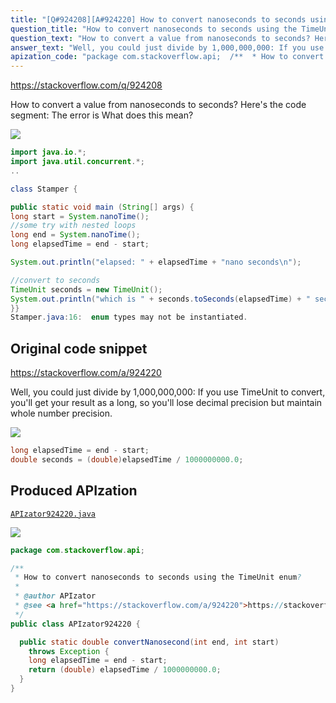 ```yaml
---
title: "[Q#924208][A#924220] How to convert nanoseconds to seconds using the TimeUnit enum?"
question_title: "How to convert nanoseconds to seconds using the TimeUnit enum?"
question_text: "How to convert a value from nanoseconds to seconds? Here's the code segment: The error is What does this mean?"
answer_text: "Well, you could just divide by 1,000,000,000: If you use TimeUnit to convert, you'll get your result as a long, so you'll lose decimal precision but maintain whole number precision."
apization_code: "package com.stackoverflow.api;  /**  * How to convert nanoseconds to seconds using the TimeUnit enum?  *  * @author APIzator  * @see <a href=\"https://stackoverflow.com/a/924220\">https://stackoverflow.com/a/924220</a>  */ public class APIzator924220 {    public static double convertNanosecond(int end, int start)     throws Exception {     long elapsedTime = end - start;     return (double) elapsedTime / 1000000000.0;   } }"
---
```


https://stackoverflow.com/q/924208

How to convert a value from nanoseconds to seconds?
Here&#x27;s the code segment:
The error is
What does this mean?


<div class="code-logo"><img src="/stackoverflow.png" /></div>

```java
import java.io.*;
import java.util.concurrent.*; 
..

class Stamper { 

public static void main (String[] args) { 
long start = System.nanoTime(); 
//some try with nested loops 
long end = System.nanoTime(); 
long elapsedTime = end - start;

System.out.println("elapsed: " + elapsedTime + "nano seconds\n");

//convert to seconds 
TimeUnit seconds = new TimeUnit(); 
System.out.println("which is " + seconds.toSeconds(elapsedTime) + " seconds"); 
}}
Stamper.java:16:  enum types may not be instantiated.
```


## Original code snippet

https://stackoverflow.com/a/924220

Well, you could just divide by 1,000,000,000:
If you use TimeUnit to convert, you&#x27;ll get your result as a long, so you&#x27;ll lose decimal precision but maintain whole number precision.

<div class="code-logo"><img src="/stackoverflow.png" /></div>

```java
long elapsedTime = end - start;
double seconds = (double)elapsedTime / 1000000000.0;
```

## Produced APIzation

[`APIzator924220.java`](https://github.com/pasqualesalza/apization-temp-data/raw/master/search/APIzator924220.java)

<div class="code-logo"><img src="/apizator.png" /></div>

```java
package com.stackoverflow.api;

/**
 * How to convert nanoseconds to seconds using the TimeUnit enum?
 *
 * @author APIzator
 * @see <a href="https://stackoverflow.com/a/924220">https://stackoverflow.com/a/924220</a>
 */
public class APIzator924220 {

  public static double convertNanosecond(int end, int start)
    throws Exception {
    long elapsedTime = end - start;
    return (double) elapsedTime / 1000000000.0;
  }
}

```